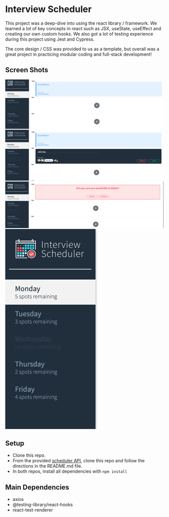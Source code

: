 # Interview Scheduler

This project was a deep-dive into using the react library / framework. We learned a lot of key concepts in react such as JSX,
useState, useEffect and creating our own custom hooks. We also got a lot of testing experience during this project using Jest and Cypress.

The core design / CSS was provided to us as a template, but overall was a great project in practicing modular coding and full-stack development!

## Screen Shots

![""](https://github.com/Brad-Williams-Dev/scheduler/blob/master/docs/Screenshot%202023-01-18%20at%203.24.02%20PM.png)
![""](https://github.com/Brad-Williams-Dev/scheduler/blob/master/docs/Screenshot%202023-01-18%20at%203.24.25%20PM.png)
![""](https://github.com/Brad-Williams-Dev/scheduler/blob/master/docs/Screenshot%202023-01-18%20at%203.24.48%20PM.png)
![""](https://github.com/Brad-Williams-Dev/scheduler/blob/master/docs/Screenshot%202023-01-18%20at%203.25.04%20PM.png)

## Setup

- Clone this repo.
- From the provided [scheduler API](https://github.com/lighthouse-labs/scheduler-api), clone this repo and follow the directions in the README.md file.
- In both repos, install all dependencies with `npm install`

## Main Dependencies

- axios
- @testing-library/react-hooks
- react-test-renderer
